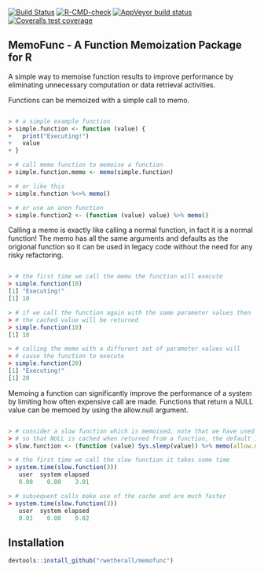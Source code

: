 [![Build Status](https://travis-ci.com/rwetherall/memofunc.svg?token=x2QLvsytRz6d82hRES7c&branch=master)](https://travis-ci.com/rwetherall/memofunc)
[![R-CMD-check](https://github.com/rwetherall/memofunc/workflows/R-CMD-check/badge.svg)](https://github.com/rwetherall/memofunc/actions)
[![AppVeyor build status](https://ci.appveyor.com/api/projects/status/github/rwetherall/memofunc?branch=master&svg=true)](https://ci.appveyor.com/project/rwetherall/memofunc)
[![Coveralls test coverage](https://coveralls.io/repos/github/rwetherall/memofunc/badge.svg)](https://coveralls.io/r/rwetherall/memofunc?branch=master)

## MemoFunc - A Function Memoization Package for R

A simple way to memoise function results to improve performance by eliminating unnecessary computation or data retrieval activities.

Functions can be memoized with a simple call to memo.

``` r

> # a simple example function
> simple.function <- function (value) {
+   print("Executing!")
+   value
+ }

> # call memo function to memoise a function
> simple.function.memo <- memo(simple.function)

> # or like this
> simple.function %<>% memo()

> # or use an anon function
> simple.function2 <- (function (value) value) %>% memo()

```
Calling a memo is exactly like calling a normal function, in fact it is a normal function!  The memo has all the same arguments and defaults as the origional function so it can be used in legacy code without the need for any risky refactoring.

``` r

> # the first time we call the memo the function will execute
> simple.function(10)
[1] "Executing!"
[1] 10

> # if we call the function again with the same parameter values then
> # the cached value will be returned
> simple.function(10)
[1] 10

> # calling the memo with a different set of parameter values will
> # cause the function to execute
> simple.function(20)
[1] "Executing!"
[1] 20

```

Memoing a function can significantly improve the performance of a system by limiting how often expensive call are made.  Functions that return a NULL value can be memoed by using the allow.null argument.

``` r

> # consider a slow function which is memoised, note that we have used the allow.null argument
> # so that NULL is cached when returned from a function, the default is FALSE
> slow.function <- (function (value) Sys.sleep(value)) %>% memo(allow.null = TRUE)

> # the first time we call the slow function it takes some time
> system.time(slow.function(3))
   user  system elapsed 
   0.00    0.00    3.01 

> # subsequent calls make use of the cache and are much faster
> system.time(slow.function(3))
   user  system elapsed 
   0.01    0.00    0.02 

```

## Installation

``` r
devtools::install_github("rwetherall/memofunc")
```

